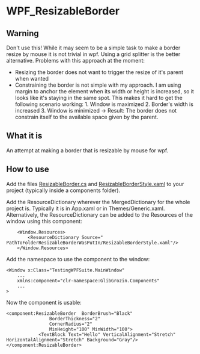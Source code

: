 # WPF_ResizableBorder

## Warning
Don't use this! While it may seem to be a simple task to make a border resize by mouse it is not trivial in wpf. Using a grid splitter is the better alternative.
Problems with this approach at the moment:
- Resizing the border does not want to trigger the resize of it's parent when wanted
- Constraining the border is not simple with my approach. I am using margin to anchor the element when its width or height is increased, so it looks like it's staying in the same spot.
  This makes it hard to get the following scenario working: 1. Window is maximized 2. Border's width is increased 3. Window is minimized -> Result: The border does not constrain itself to    the available space given by the parent.  

## What it is
An attempt at making a border that is resizable by mouse for wpf. 

## How to use
Add the files [ResizableBorder.cs](https://github.com/GlebLava/WPF_ResizableBorder/blob/main/ResizableBorder/ResizableBorder.cs) and [ResizableBorderStyle.xaml](https://github.com/GlebLava/WPF_ResizableBorder/blob/main/ResizableBorder/ResizableBorderStyle.xaml) to your project (typically inside a components folder).

Add the ResourceDictionary wherever the MergedDictionary for the whole project is. Typically it is in App.xaml or in Themes/Generic.xaml. Alternatively, the ResourceDictionary can be added to the Resources of the window using this component:
```
    <Window.Resources>
	    <ResourceDictionary Source=" PathToFolderResizableBorderWasPutIn/ResizableBorderStyle.xaml"/>
    </Window.Resources>
```
Add the namespace to use the component to the window:
```
<Window x:Class="TestingWPFSuite.MainWindow"
	...
	xmlns:component="clr-namespace:GlibGrozin.Components"
	...
>
```
Now the component is usable:
```
<component:ResizableBorder 	BorderBrush="Black"
				BorderThickness="2"
				CornerRadius="2"
				MinHeight="100" MinWidth="100">
            <TextBlock Text="Hello" VerticalAlignment="Stretch" HorizontalAlignment="Stretch" Background="Gray"/>
</component:ResizableBorder>
